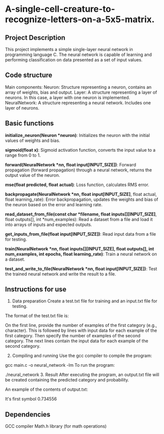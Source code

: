 # A-single-cell-creature-to-recognize-letters-on-a-5x5-matrix.
## Project Description
This project implements a simple single-layer neural network in programming language C. The neural network is capable of learning and performing classification on data presented as a set of input values.
## Code structure
Main components:
Neuron: Structure representing a neuron, contains an array of weights, bias and output.
Layer: A structure representing a layer of neurons. In this case, a layer with one neuron is implemented.
NeuralNetwork: A structure representing a neural network. Includes one layer of neurons.

## Basic functions
**initialize_neuron(Neuron *neuron)**: Initializes the neuron with the initial values of weights and bias.

**sigmoid(float x)**: Sigmoid activation function, converts the input value to a range from 0 to 1.

**forward(NeuralNetwork *nn, float input[INPUT_SIZE])**: Forward propagation (forward propagation) through a neural network, returns the output value of the neuron.

**mse(float predicted, float actual)**: Loss function, calculates RMS error.

**backpropagate(NeuralNetwork *nn, float input[INPUT_SIZE]**, float actual, float learning_rate): Error backpropagation, updates the weights and bias of the neuron based on the error and learning rate.

**read_dataset_from_file(const char *filename, float inputs[][INPUT_SIZE]**, float outputs[], int *num_examples): Read a dataset from a file and load it into arrays of inputs and expected outputs.

**get_inputs_from_file(float input[INPUT_SIZE])**: Read input data from a file for testing.

**train(NeuralNetwork *nn, float inputs[][INPUT_SIZE], float outputs[], int num_examples, int epochs, float learning_rate)**: Train a neural network on a dataset.

**test_and_write_to_file(NeuralNetwork *nn, float input[INPUT_SIZE])**: Test the trained neural network and write the result to a file.

## Instructions for use
1. Data preparation
Create a test.txt file for training and an input.txt file for testing.

The format of the test.txt file is:

On the first line, provide the number of examples of the first category (e.g., character).
This is followed by lines with input data for each example of the first category.
Then specify the number of examples of the second category.
The next lines contain the input data for each example of the second category.

2. Compiling and running
Use the gcc compiler to compile the program:


gcc main.c -o neural_network -lm
To run the program:

./neural_network
3. Result
After executing the program, an output.txt file will be created containing the predicted category and probability.

An example of the contents of output.txt:

It's first symbol
0.734556
## Dependencies
GCC compiler
Math.h library (for math operations)
